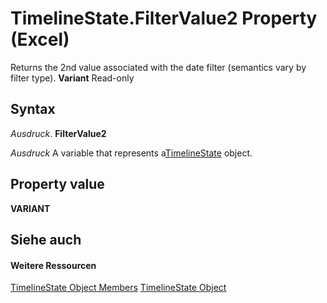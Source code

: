 
# TimelineState.FilterValue2 Property (Excel)

Returns the 2nd value associated with the date filter (semantics vary by filter type).  **Variant** Read-only


## Syntax

 _Ausdruck_. **FilterValue2**

 _Ausdruck_ A variable that represents a[TimelineState](bb92fe09-3cce-8e10-3795-2b9089c27801.md) object.


## Property value

 **VARIANT**


## Siehe auch


#### Weitere Ressourcen


[TimelineState Object Members](http://msdn.microsoft.com/library/6c21dcbb-b0a6-0f24-27f6-6aefafc5f6ec%28Office.15%29.aspx)
[TimelineState Object](bb92fe09-3cce-8e10-3795-2b9089c27801.md)